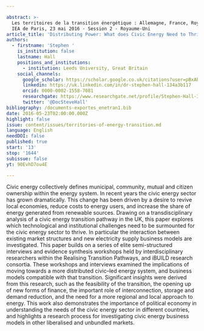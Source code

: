 ```yaml
---

abstract: >-
  Les territoires de la transition énergétique : Allemagne, France, Royaume-Uni.
  IEA de Paris, 23 mai 2016 - Session 2 - Royaume-Uni
article_title: 'Distributing Power: What does Civic Energy Need to Thrive?'
authors:
  - firstname: 'Stephen '
    is_institution: false
    lastname: Hall
    positions_and_institutions:
      - institution: Leeds University, Great Britain
    social_channels:
      google_scholar: https://scholar.google.co.uk/citations?user=pBxAbocAAAAJ&hl=en
      linkedin: https://uk.linkedin.com/in/dr-stephen-hall-134a3b117
      orcid: 0000-0002-1558-7081
      researchgate: https://www.researchgate.net/profile/Stephen-Hall-35
      twitter: '@DocSteveHall'
bibliography: /documents-exportes_enetran1.bib
date: 2016-05-23T02:00:00.000Z
highlight: false
issue: content/issues/territories-of-energy-transition.md
language: English
needDOI: false
published: true
start: '13'
stop: '1644'
subissue: false
yt: 90EvhD7ou4E

---
```



Civic energy collectively defines municipal, community, mutual and citizen ownership within the energy system. In recent years the civic energy sector has grown dramatically. This change has been driven by a desire to revive local economies, reduce costs to energy users, and increase the share of energy generated from renewable sources. Drawing on a transdisciplinary analysis of a civic energy transition pathway in the UK, this paper explores which technological and institutional challenges need to be surmounted for the civic energy sector to thrive. In particular the interaction between existing market structures and new electricity supply business models are investigated. This paper builds on a series of elite semi-structured interviews and evidence synthesis workshops held by interdisciplinary researchers within the Realising Transition Pathways, and iBUILD research consortia. These workshops and interviews examined the implications of moving towards a more distributed civic–led energy system, and business models compatible with that transition. Significant insights were derived from this research, such as the feasibility of the transition, the opening up of new forms of finance, the important role of interconnection, storage and demand reduction, and the need for a more regional and local approach to energy. This work also demonstrates the importance of political economy in understanding the needs of the civic energy sector in different countries, and highlights a research process for investigating civic energy business models in other liberalised and unbundled markets.

<Youtube yt="90EvhD7ou4E" caption="Distributing Power: What does civic energy need to thrive?" start="13" stop="1644"></Youtube>